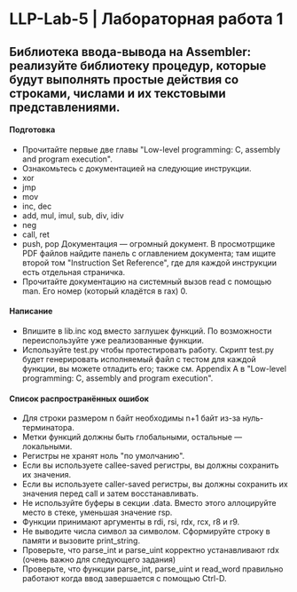 # LLP-Lab-5    |  Лабораторная работа 1


## Библиотека ввода-вывода на Assembler: реализуйте библиотеку процедур, которые будут выполнять простые действия со строками, числами и их текстовыми представлениями.


#### Подготовка

+ Прочитайте первые две главы "Low-level programming: C, assembly and program execution".
+ Ознакомьтесь с документацией на следующие инструкции. 
+ xor
+ jmp
+ mov
+ inc, dec
+ add, mul, imul, sub, div, idiv
+ neg 
+ call, ret
+ push, pop
Документация — огромный документ. В просмотрщике PDF файлов найдите панель с оглавлением документа; там ищите второй том "Instruction Set Reference", где для каждой инструкции есть отдельная страничка.
+ Прочитайте документацию на системный вызов read с помощью man. Его номер (который кладётся в rax) 0.
    
#### Написание

+ Впишите в lib.inc код вместо заглушек функций. По возможности переиспользуйте уже реализованные функции.
+ Используйте test.py чтобы протестировать работу.
Скрипт test.py будет генерировать исполняемый файл с тестом для каждой функции, вы можете отладить его; также см. Appendix A в "Low-level programming: C, assembly and program execution".    
    
#### Список распространённых ошибок

+ Для строки размером n байт необходимы n+1 байт из-за нуль-терминатора.
+ Метки функций должны быть глобальными, остальные — локальными.
+ Регистры не хранят ноль "по умолчанию".
+ Если вы используете callee-saved регистры, вы должны сохранить их значения.
+ Если вы используете caller-saved регистры, вы должны сохранить их значения перед call и затем восстанавливать.
+ Не используйте буферы в секции .data. Вместо этого аллоцируйте место в стеке, уменьшая значение rsp.
+ Функции принимают аргументы в rdi, rsi, rdx, rcx, r8 и r9.
+ Не выводите числа символ за символом. Сформируйте строку в памяти и вызовите print_string.
+ Проверьте, что parse_int и parse_uint корректно устанавливают rdx (очень важно для следующего задания)
+ Проверьте, что функции parse_int, parse_uint и read_word правильно работают когда ввод завершается с помощью Ctrl-D.


